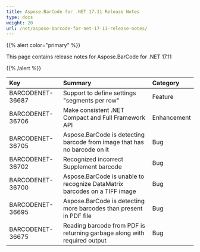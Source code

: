 ```yaml
---
title: Aspose.BarCode for .NET 17.11 Release Notes
type: docs
weight: 20
url: /net/aspose-barcode-for-net-17-11-release-notes/
---
```


{{% alert color="primary" %}} 

This page contains release notes for Aspose.BarCode for .NET 17.11

{{% /alert %}} 

|**Key**|**Summary**|**Category**|
| :- | :- | :- |
|BARCODENET-36687|Support to define settings "segments per row"|Feature|
|BARCODENET-36706|Make consistent .NET Compact and Full Framework API|Enhancement|
|BARCODENET-36705|Aspose.BarCode is detecting barcode from image that has no barcode on it|Bug|
|BARCODENET-36702|Recognized incorrect Supplement barcode|Bug|
|BARCODENET-36700|Aspose.BarCode is unable to recognize DataMatrix barcodes on a TIFF image|Bug|
|BARCODENET-36695|Aspose.BarCode is detecting more barcodes than present in PDF file|Bug|
|BARCODENET-36675|Reading barcode from PDF is returning garbage along with required output|Bug|

